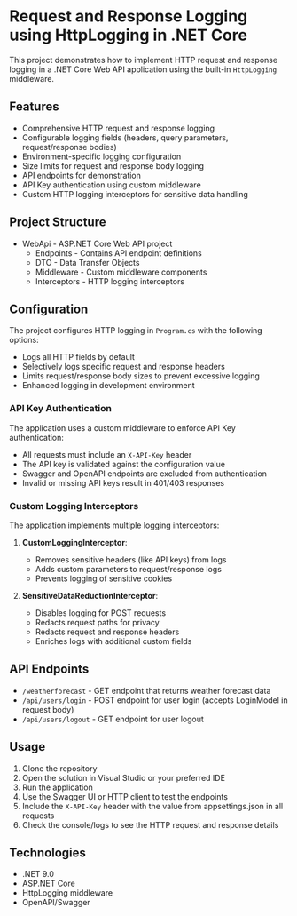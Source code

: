 # Request and Response Logging using HttpLogging in .NET Core

This project demonstrates how to implement HTTP request and response logging in a .NET Core Web API application using the built-in `HttpLogging` middleware.

## Features

- Comprehensive HTTP request and response logging
- Configurable logging fields (headers, query parameters, request/response bodies)
- Environment-specific logging configuration
- Size limits for request and response body logging
- API endpoints for demonstration
- API Key authentication using custom middleware
- Custom HTTP logging interceptors for sensitive data handling

## Project Structure

- WebApi - ASP.NET Core Web API project
  - Endpoints - Contains API endpoint definitions
  - DTO - Data Transfer Objects
  - Middleware - Custom middleware components
  - Interceptors - HTTP logging interceptors

## Configuration

The project configures HTTP logging in `Program.cs` with the following options:

- Logs all HTTP fields by default
- Selectively logs specific request and response headers
- Limits request/response body sizes to prevent excessive logging
- Enhanced logging in development environment

### API Key Authentication

The application uses a custom middleware to enforce API Key authentication:

- All requests must include an `X-API-Key` header
- The API key is validated against the configuration value
- Swagger and OpenAPI endpoints are excluded from authentication
- Invalid or missing API keys result in 401/403 responses

### Custom Logging Interceptors

The application implements multiple logging interceptors:

1. **CustomLoggingInterceptor**:
   - Removes sensitive headers (like API keys) from logs
   - Adds custom parameters to request/response logs
   - Prevents logging of sensitive cookies

2. **SensitiveDataReductionInterceptor**:
   - Disables logging for POST requests
   - Redacts request paths for privacy
   - Redacts request and response headers
   - Enriches logs with additional custom fields

## API Endpoints

- `/weatherforecast` - GET endpoint that returns weather forecast data
- `/api/users/login` - POST endpoint for user login (accepts LoginModel in request body)
- `/api/users/logout` - GET endpoint for user logout

## Usage

1. Clone the repository
2. Open the solution in Visual Studio or your preferred IDE
3. Run the application
4. Use the Swagger UI or HTTP client to test the endpoints
5. Include the `X-API-Key` header with the value from appsettings.json in all requests
6. Check the console/logs to see the HTTP request and response details

## Technologies

- .NET 9.0
- ASP.NET Core
- HttpLogging middleware
- OpenAPI/Swagger